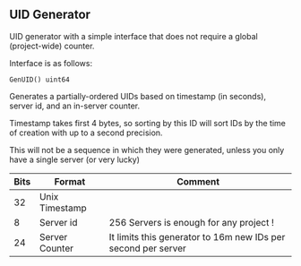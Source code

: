 ## UID Generator

UID generator with a simple interface that does not require a global (project-wide) counter.

Interface is as follows:

	GenUID() uint64
	
	
Generates a partially-ordered UIDs based on timestamp (in seconds), server id, and an in-server counter.

Timestamp takes first 4 bytes, so sorting by this ID will sort IDs by the time of creation with up to a second precision.

This will not be a sequence in which they were generated, unless you only have a single server (or very lucky)  

| Bits | Format          | Comment                                                       | 
| ---- | --------------- | ------------------------------------------------------------- | 
| 32   | Unix Timestamp  |                                                               |
| 8    | Server id       | 256 Servers is enough for any project !                       | 
| 24   | Server Counter  | It limits this generator to 16m new IDs per second per server |

 